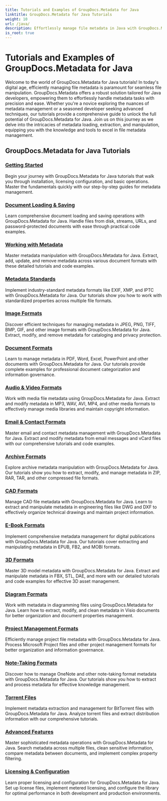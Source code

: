 ```yaml
---
title: Tutorials and Examples of GroupDocs.Metadata for Java
linktitle: GroupDocs.Metadata for Java Tutorials
weight: 10
url: /java/
description: Effortlessly manage file metadata in Java with GroupDocs.Metadata. Learn loading techniques, editing, and more for enhanced file manipulation capabilities.
is_root: true
---
```

# Tutorials and Examples of GroupDocs.Metadata for Java
Welcome to the world of GroupDocs.Metadata for Java tutorials! In today's digital age, efficiently managing file metadata is paramount for seamless file manipulation. GroupDocs.Metadata offers a robust solution tailored for Java developers, empowering them to effortlessly handle metadata tasks with precision and ease. Whether you're a novice exploring the nuances of metadata management or a seasoned developer seeking advanced techniques, our tutorials provide a comprehensive guide to unlock the full potential of GroupDocs.Metadata for Java. Join us on this journey as we delve into the intricacies of metadata loading, extraction, and manipulation, equipping you with the knowledge and tools to excel in file metadata management.


## GroupDocs.Metadata for Java Tutorials

### [Getting Started](./getting-started/)
Begin your journey with GroupDocs.Metadata for Java tutorials that walk you through installation, licensing configuration, and basic operations. Master the fundamentals quickly with our step-by-step guides for metadata management.

### [Document Loading & Saving](./document-loading-saving/)
Learn comprehensive document loading and saving operations with GroupDocs.Metadata for Java. Handle files from disk, streams, URLs, and password-protected documents with ease through practical code examples.

### [Working with Metadata](./working-with-metadata/)
Master metadata manipulation with GroupDocs.Metadata for Java. Extract, add, update, and remove metadata across various document formats with these detailed tutorials and code examples.

### [Metadata Standards](./metadata-standards/)
Implement industry-standard metadata formats like EXIF, XMP, and IPTC with GroupDocs.Metadata for Java. Our tutorials show you how to work with standardized properties across multiple file formats.

### [Image Formats](./image-formats/)
Discover efficient techniques for managing metadata in JPEG, PNG, TIFF, BMP, GIF, and other image formats with GroupDocs.Metadata for Java. Extract, modify, and remove metadata for cataloging and privacy protection.

### [Document Formats](./document-formats/)
Learn to manage metadata in PDF, Word, Excel, PowerPoint and other documents with GroupDocs.Metadata for Java. Our tutorials provide complete examples for professional document categorization and information governance.

### [Audio & Video Formats](./audio-video-formats/)
Work with media file metadata using GroupDocs.Metadata for Java. Extract and modify metadata in MP3, WAV, AVI, MP4, and other media formats to effectively manage media libraries and maintain copyright information.

### [Email & Contact Formats](./email-contact-formats/)
Master email and contact metadata management with GroupDocs.Metadata for Java. Extract and modify metadata from email messages and vCard files with our comprehensive tutorials and code examples.

### [Archive Formats](./archive-formats/)
Explore archive metadata manipulation with GroupDocs.Metadata for Java. Our tutorials show you how to extract, modify, and manage metadata in ZIP, RAR, TAR, and other compressed file formats.

### [CAD Formats](./cad-formats/)
Manage CAD file metadata with GroupDocs.Metadata for Java. Learn to extract and manipulate metadata in engineering files like DWG and DXF to effectively organize technical drawings and maintain project information.

### [E-Book Formats](./ebook-formats/)
Implement comprehensive metadata management for digital publications with GroupDocs.Metadata for Java. Our tutorials cover extracting and manipulating metadata in EPUB, FB2, and MOBI formats.

### [3D Formats](./3d-formats/)
Master 3D model metadata with GroupDocs.Metadata for Java. Extract and manipulate metadata in FBX, STL, DAE, and more with our detailed tutorials and code examples for effective 3D asset management.

### [Diagram Formats](./diagram-formats/)
Work with metadata in diagramming files using GroupDocs.Metadata for Java. Learn how to extract, modify, and clean metadata in Visio documents for better organization and document properties management.

### [Project Management Formats](./project-management-formats/)
Efficiently manage project file metadata with GroupDocs.Metadata for Java. Process Microsoft Project files and other project management formats for better organization and information governance.

### [Note-Taking Formats](./note-taking-formats/)
Discover how to manage OneNote and other note-taking format metadata with GroupDocs.Metadata for Java. Our tutorials show you how to extract and process metadata for effective knowledge management.

### [Torrent Files](./torrent-files/)
Implement metadata extraction and management for BitTorrent files with GroupDocs.Metadata for Java. Analyze torrent files and extract distribution information with our comprehensive tutorials.

### [Advanced Features](./advanced-features/)
Master sophisticated metadata operations with GroupDocs.Metadata for Java. Search metadata across multiple files, clean sensitive information, compare metadata between documents, and implement complex property filtering.

### [Licensing & Configuration](./licensing-configuration/)
Learn proper licensing and configuration for GroupDocs.Metadata for Java. Set up license files, implement metered licensing, and configure the library for optimal performance in both development and production environments.